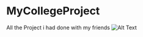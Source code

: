 # MyCollegeProject
All the Project i had done with my friends
![Alt Text](https://raw.githubusercontent.com/luongvilam123/hello-word/master/PersonnelManagementWorkFlow.svg)
